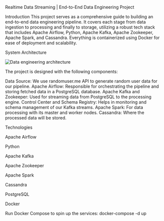 Realtime Data Streaming | End-to-End Data Engineering Project


Introduction
This project serves as a comprehensive guide to building an end-to-end data engineering pipeline. It covers each stage from data ingestion to processing and finally to storage, utilizing a robust tech stack that includes Apache Airflow, Python, Apache Kafka, Apache Zookeeper, Apache Spark, and Cassandra. Everything is containerized using Docker for ease of deployment and scalability.


System Architecture

![Data engineering architecture](https://github.com/surajshinde3898/Data-Engineering-Project/assets/63602997/f7f1ecb2-c117-401f-89c5-5fa436e7d739)

The project is designed with the following components:

Data Source: We use randomuser.me API to generate random user data for our pipeline.
Apache Airflow: Responsible for orchestrating the pipeline and storing fetched data in a PostgreSQL database.
Apache Kafka and Zookeeper: Used for streaming data from PostgreSQL to the processing engine.
Control Center and Schema Registry: Helps in monitoring and schema management of our Kafka streams.
Apache Spark: For data processing with its master and worker nodes.
Cassandra: Where the processed data will be stored.

Technologies

Apache Airflow

Python

Apache Kafka

Apache Zookeeper

Apache Spark

Cassandra

PostgreSQL

Docker


Run Docker Compose to spin up the services:
docker-compose -d up
